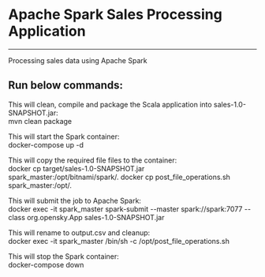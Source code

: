 # Apache Spark Sales Processing Application
-------------------------------------------
Processing sales data using Apache Spark 

Run below commands:
-------------------
This will clean, compile and package the Scala application into sales-1.0-SNAPSHOT.jar:  
mvn clean package

This will start the Spark container:    
docker-compose up -d

This will copy the required file files to the container:    
docker cp target/sales-1.0-SNAPSHOT.jar spark_master:/opt/bitnami/spark/.
docker cp post_file_operations.sh spark_master:/opt/.

This will submit the job to Apache Spark:  
docker exec -it spark_master spark-submit --master spark://spark:7077 --class org.opensky.App sales-1.0-SNAPSHOT.jar

This will rename to output.csv and cleanup:  
docker exec -it spark_master /bin/sh -c /opt/post_file_operations.sh

This will stop the Spark container:  
docker-compose down
